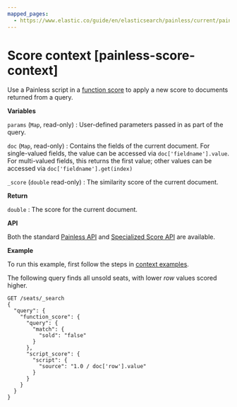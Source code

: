 ```yaml
---
mapped_pages:
  - https://www.elastic.co/guide/en/elasticsearch/painless/current/painless-score-context.html
---
```


# Score context [painless-score-context]

Use a Painless script in a [function score](/reference/query-languages/query-dsl-function-score-query.md) to apply a new score to documents returned from a query.

**Variables**

`params` (`Map`, read-only)
:   User-defined parameters passed in as part of the query.

`doc` (`Map`, read-only)
:   Contains the fields of the current document. For single-valued fields, the value can be accessed via `doc['fieldname'].value`. For multi-valued fields, this returns the first value; other values can be accessed via `doc['fieldname'].get(index)`

`_score` (`double` read-only)
:   The similarity score of the current document.

**Return**

`double`
:   The score for the current document.

**API**

Both the standard [Painless API](https://www.elastic.co/guide/en/elasticsearch/painless/current/painless-api-reference-shared.html) and [Specialized Score API](https://www.elastic.co/guide/en/elasticsearch/painless/current/painless-api-reference-score.html) are available.

**Example**

To run this example, first follow the steps in [context examples](/reference/scripting-languages/painless/painless-context-examples.md).

The following query finds all unsold seats, with lower *row* values scored higher.

```console
GET /seats/_search
{
  "query": {
    "function_score": {
      "query": {
        "match": {
          "sold": "false"
        }
      },
      "script_score": {
        "script": {
          "source": "1.0 / doc['row'].value"
        }
      }
    }
  }
}
```

